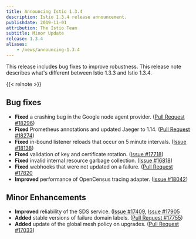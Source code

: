 ```yaml
---
title: Announcing Istio 1.3.4
description: Istio 1.3.4 release announcement.
publishdate: 2019-11-01
attribution: The Istio Team
subtitle: Minor Update
release: 1.3.4
aliases:
    - /news/announcing-1.3.4
---
```


This release includes bug fixes to improve robustness. This release note describes what's different between Istio 1.3.3 and Istio 1.3.4.

{{< relnote >}}

## Bug fixes

- **Fixed** a crashing bug in the Google node agent provider. ([Pull Request #18296](https://github.com/istio/istio/pull/18260))
- **Fixed** Prometheus annotations and updated Jaeger to 1.14. ([Pull Request #18274](https://github.com/istio/istio/pull/18274))
- **Fixed** in-bound listener reloads that occur on 5 minute intervals. ([Issue #18138](https://github.com/istio/istio/issues/18088))
- **Fixed** validation of key and certificate rotation. ([Issue #17718](https://github.com/istio/istio/issues/17718))
- **Fixed** invalid internal resource garbage collection. ([Issue #16818](https://github.com/istio/istio/issues/16818))
- **Fixed** webhooks that were not updated on a failure. ([Pull Request #17820](https://github.com/istio/istio/pull/17820)
- **Improved** performance of OpenCensus tracing adapter. ([Issue #18042](https://github.com/istio/istio/issues/18042))

## Minor Enhancements

- **Improved** reliability of the SDS service. ([Issue #17409](https://github.com/istio/istio/issues/17409), [Issue #17905](https://github.com/istio/istio/issues/17905])
- **Added** stable versions of failure domain labels. ([Pull Request #17755](https://github.com/istio/istio/pull/17755))
- **Added** update of the global mesh policy on upgrades. ([Pull Request #17033](https://github.com/istio/istio/pull/17033))
